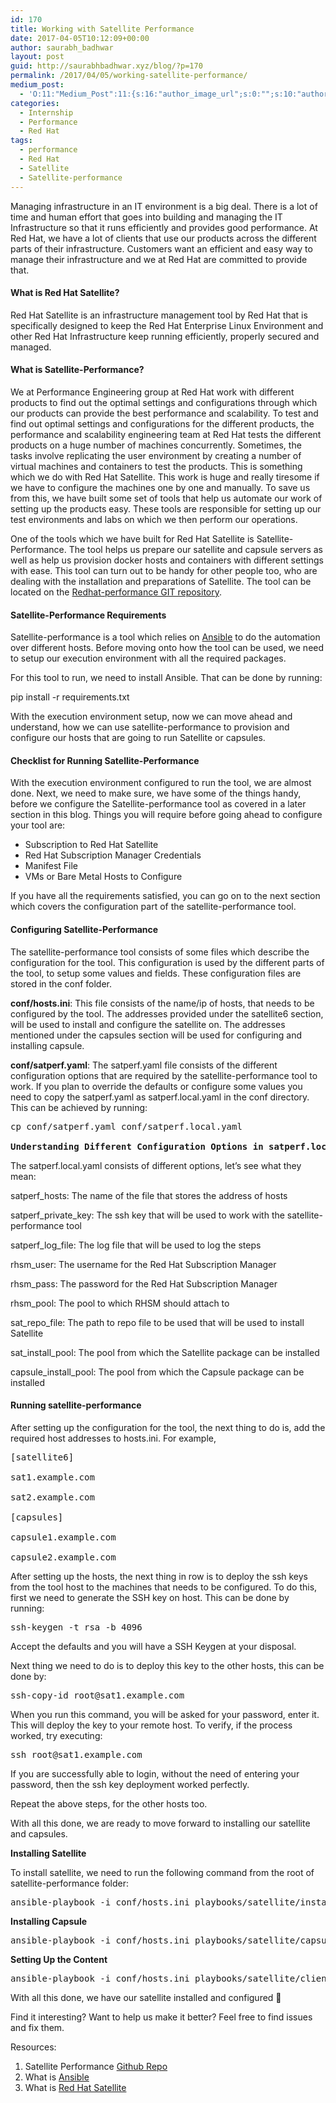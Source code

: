 ```yaml
---
id: 170
title: Working with Satellite Performance
date: 2017-04-05T10:12:09+00:00
author: saurabh_badhwar
layout: post
guid: http://saurabhbadhwar.xyz/blog/?p=170
permalink: /2017/04/05/working-satellite-performance/
medium_post:
  - 'O:11:"Medium_Post":11:{s:16:"author_image_url";s:0:"";s:10:"author_url";s:24:"https://medium.com/@h4xr";s:11:"byline_name";N;s:12:"byline_email";N;s:10:"cross_link";s:3:"yes";s:2:"id";s:12:"740b581c5bb5";s:21:"follower_notification";s:3:"yes";s:7:"license";s:19:"all-rights-reserved";s:14:"publication_id";s:2:"-1";s:6:"status";s:6:"public";s:3:"url";s:72:"https://medium.com/@h4xr/working-with-satellite-performance-740b581c5bb5";}'
categories:
  - Internship
  - Performance
  - Red Hat
tags:
  - performance
  - Red Hat
  - Satellite
  - Satellite-performance
---
```

Managing infrastructure in an IT environment is a big deal. There is a lot of time and human effort that goes into building and managing the IT Infrastructure so that it runs efficiently and provides good performance. At Red Hat, we have a lot of clients that use our products across the different parts of their infrastructure. Customers want an efficient and easy way to manage their infrastructure and we at Red Hat are committed to provide that.

#### What is Red Hat Satellite?

Red Hat Satellite is an infrastructure management tool by Red Hat that is specifically designed to keep the Red Hat Enterprise Linux Environment and other Red Hat Infrastructure keep running efficiently, properly secured and managed.

#### What is Satellite-Performance?

We at Performance Engineering group at Red Hat work with different products to find out the optimal settings and configurations through which our products can provide the best performance and scalability. To test and find out optimal settings and configurations for the different products, the performance and scalability engineering team at Red Hat tests the different products on a huge number of machines concurrently. Sometimes, the tasks involve replicating the user environment by creating a number of virtual machines and containers to test the products. This is something which we do with Red Hat Satellite. This work is huge and really tiresome if we have to configure the machines one by one and manually. To save us from this, we have built some set of tools that help us automate our work of setting up the products easy. These tools are responsible for setting up our test environments and labs on which we then perform our operations.

One of the tools which we have built for Red Hat Satellite is Satellite-Performance. The tool helps us prepare our satellite and capsule servers as well as help us provision docker hosts and containers with different settings with ease. This tool can turn out to be handy for other people too, who are dealing with the installation and preparations of Satellite. The tool can be located on the [Redhat-performance GIT repository](https://github.com/redhat-performance/satellite-performance).

#### Satellite-Performance Requirements

Satellite-performance is a tool which relies on [Ansible](https://www.ansible.com/) to do the automation over different hosts. Before moving onto how the tool can be used, we need to setup our execution environment with all the required packages.

For this tool to run, we need to install Ansible. That can be done by running:

pip install -r requirements.txt

With the execution environment setup, now we can move ahead and understand, how we can use satellite-performance to provision and configure our hosts that are going to run Satellite or capsules.

#### Checklist for Running Satellite-Performance

With the execution environment configured to run the tool, we are almost done. Next, we need to make sure, we have some of the things handy, before we configure the Satellite-performance tool as covered in a later section in this blog. Things you will require before going ahead to configure your tool are:

  * Subscription to Red Hat Satellite
  * Red Hat Subscription Manager Credentials
  * Manifest File
  * VMs or Bare Metal Hosts to Configure

If you have all the requirements satisfied, you can go on to the next section which covers the configuration part of the satellite-performance tool.

#### Configuring Satellite-Performance

The satellite-performance tool consists of some files which describe the configuration for the tool. This configuration is used by the different parts of the tool, to setup some values and fields. These configuration files are stored in the conf folder.

**conf/hosts.ini**: This file consists of the name/ip of hosts, that needs to be configured by the tool. The addresses provided under the satellite6 section, will be used to install and configure the satellite on. The addresses mentioned under the capsules section will be used for configuring and installing capsule.

**conf/satperf.yaml**: The satperf.yaml file consists of the different configuration options that are required by the satellite-performance tool to work. If you plan to override the defaults or configure some values you need to copy the satperf.yaml as satperf.local.yaml in the conf directory. This can be achieved by running:

<pre>cp conf/satperf.yaml conf/satperf.local.yaml

<strong>Understanding Different Configuration Options in satperf.local.yaml</strong></pre>

The satperf.local.yaml consists of different options, let&#8217;s see what they mean:

satperf_hosts: The name of the file that stores the address of hosts

satperf\_private\_key: The ssh key that will be used to work with the satellite-performance tool

satperf\_log\_file: The log file that will be used to log the steps

rhsm_user: The username for the Red Hat Subscription Manager

rhsm_pass: The password for the Red Hat Subscription Manager

rhsm_pool: The pool to which RHSM should attach to

sat\_repo\_file: The path to repo file to be used that will be used to install Satellite

sat\_install\_pool: The pool from which the Satellite package can be installed

capsule\_install\_pool: The pool from which the Capsule package can be installed

#### Running satellite-performance

After setting up the configuration for the tool, the next thing to do is, add the required host addresses to hosts.ini. For example,

<pre>[satellite6]

sat1.example.com

sat2.example.com

[capsules]

capsule1.example.com

capsule2.example.com</pre>

After setting up the hosts, the next thing in row is to deploy the ssh keys from the tool host to the machines that needs to be configured. To do this, first we need to generate the SSH key on host. This can be done by running:

<pre>ssh-keygen -t rsa -b 4096</pre>

Accept the defaults and you will have a SSH Keygen at your disposal.

Next thing we need to do is to deploy this key to the other hosts, this can be done by:

<pre>ssh-copy-id root@sat1.example.com</pre>

When you run this command, you will be asked for your password, enter it. This will deploy the key to your remote host. To verify, if the process worked, try executing:

<pre>ssh root@sat1.example.com</pre>

If you are successfully able to login, without the need of entering your password, then the ssh key deployment worked perfectly.

Repeat the above steps, for the other hosts too.

With all this done, we are ready to move forward to installing our satellite and capsules.

**Installing Satellite**

To install satellite, we need to run the following command from the root of satellite-performance folder:

<pre>ansible-playbook -i conf/hosts.ini playbooks/satellite/installation.yaml</pre>

**Installing Capsule**

<pre>ansible-playbook -i conf/hosts.ini playbooks/satellite/capsules.yaml</pre>

**Setting Up the Content**

<pre>ansible-playbook -i conf/hosts.ini playbooks/satellite/clien.yaml</pre>

With all this done, we have our satellite installed and configured 🙂

Find it interesting? Want to help us make it better? Feel free to find issues and fix them.

Resources:

  1. Satellite Performance [Github Repo](https://github.com/redhat-performance/satellite-performance)
  2. What is [Ansible](https://ansible.com)
  3. What is [Red Hat Satellite](https://www.redhat.com/en/technologies/management/satellite)